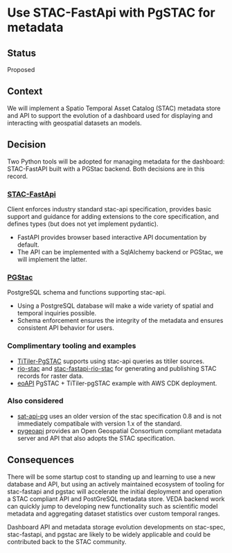 # Use STAC-FastApi with PgSTAC for metadata

## Status

Proposed

## Context

We will implement a Spatio Temporal Asset Catalog (STAC) metadata store and API to support the evolution of a dashboard used for displaying and interacting with geospatial datasets an models.

## Decision

Two Python tools will be adopted for managing metadata for the dashboard: STAC-FastAPI built with a PGStac backend. Both decisions are in this record.

### [STAC-FastApi](https://github.com/stac-utils/stac-fastapi)

Client enforces industry standard stac-api specification, provides basic support and guidance for adding extensions to the core specification, and defines types (but does not yet implement pydantic). 

- FastAPI provides browser based interactive API documentation by default. 
- The API can be implemented with a SqlAlchemy backend or PGStac, we will implement the latter. 

### [PGStac](https://github.com/stac-utils/pgstac)

PostgreSQL schema and functions supporting stac-api.

- Using a PostgreSQL database will make a wide variety of spatial and temporal inquiries possible.
- Schema enforcement ensures the integrity of the metadata and ensures consistent API behavior for users.

### Complimentary tooling and examples

- [TiTiler-PgSTAC](https://github.com/stac-utils/titiler-pgstac) supports using stac-api queries as titiler sources.
- [rio-stac](http://devseed.com/rio-stac/) and [stac-fastapi-rio-stac](https://github.com/developmentseed/stac-fastapi-rio-stac) for generating and publishing STAC records for raster data.
- [eoAPI](https://github.com/developmentseed/eoAPI) PgSTAC + TiTiler-pgSTAC example with AWS CDK deployment.

### Also considered

- [sat-api-pg](https://github.com/developmentseed/sat-api-pg) uses an older version of the stac specification 0.8 and is not immediately compatibale with version 1.x of the standard.
- [pygeoapi](https://docs.pygeoapi.io/en/stable/) provides an Open Geospatial Consortium compliant metadata server and API that also adopts the STAC specification.

## Consequences

There will be some startup cost to standing up and learning to use a new database and API, but using an actively maintained ecosystem of tooling for stac-fastapi and pgstac will accelerate the initial deployment and operation a STAC compliant API and PostGreSQL metadata store. VEDA backend work can quickly jump to developing new functionality such as scientific model metadata and aggregating dataset statistics over custom temporal ranges.

Dashboard API and metadata storage evolution developments on stac-spec, stac-fastapi, and pgstac are likely to be widely applicable and could be contributed back to the STAC community.
